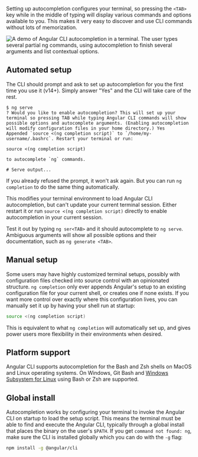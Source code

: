 Setting up autocompletion configures your terminal, so pressing the `<TAB>` key while in the middle
of typing will display various commands and options available to you. This makes it very easy to
discover and use CLI commands without lots of memorization.

![A demo of Angular CLI autocompletion in a terminal. The user types several partial `ng` commands,
using autocompletion to finish several arguments and list contextual options.
](generated/images/guide/cli/completion.gif)

## Automated setup

The CLI should prompt and ask to set up autocompletion for you the first time you use it (v14+).
Simply answer "Yes" and the CLI will take care of the rest.

```
$ ng serve
? Would you like to enable autocompletion? This will set up your terminal so pressing TAB while typing Angular CLI commands will show possible options and autocomplete arguments. (Enabling autocompletion will modify configuration files in your home directory.) Yes
Appended `source <(ng completion script)` to `/home/my-username/.bashrc`. Restart your terminal or run:

source <(ng completion script)

to autocomplete `ng` commands.

# Serve output...
```

If you already refused the prompt, it won't ask again. But you can run `ng completion` to
do the same thing automatically.

This modifies your terminal environment to load Angular CLI autocompletion, but can't update your
current terminal session. Either restart it or run `source <(ng completion script)` directly to
enable autocompletion in your current session.

Test it out by typing `ng ser<TAB>` and it should autocomplete to `ng serve`. Ambiguous arguments
will show all possible options and their documentation, such as `ng generate <TAB>`.

## Manual setup

Some users may have highly customized terminal setups, possibly with configuration files checked
into source control with an opinionated structure. `ng completion` only ever appends Angular's setup
to an existing configuration file for your current shell, or creates one if none exists. If you want
more control over exactly where this configuration lives, you can manually set it up by having your
shell run at startup:

```bash
source <(ng completion script)
```

This is equivalent to what `ng completion` will automatically set up, and gives power users more
flexibility in their environments when desired.

## Platform support

Angular CLI supports autocompletion for the Bash and Zsh shells on MacOS and Linux operating
systems. On Windows, Git Bash and [Windows Subsystem for Linux](https://docs.microsoft.com/en-us/windows/wsl/)
using Bash or Zsh are supported.

## Global install

Autocompletion works by configuring your terminal to invoke the Angular CLI on startup to load the
setup script. This means the terminal must be able to find and execute the Angular CLI, typically
through a global install that places the binary on the user's `$PATH`. If you get
`command not found: ng`, make sure the CLI is installed globally which you can do with the `-g`
flag:

```bash
npm install -g @angular/cli
```
